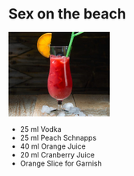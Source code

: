# Sex on the beach

<img src="../images/cocktail2.jpg" width="40%" height="40%" />

- 25 ml Vodka
- 25 ml Peach Schnapps
- 40 ml Orange Juice
- 20 ml Cranberry Juice
- Orange Slice for Garnish
